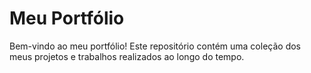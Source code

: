 # Meu Portfólio

Bem-vindo ao meu portfólio! Este repositório contém uma coleção dos meus projetos e trabalhos realizados ao longo do tempo.
